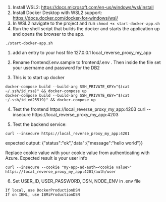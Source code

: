 1. Install WSL2: https://docs.microsoft.com/en-us/windows/wsl/install
2. Install Docker Desktop with WSL2 support: https://docs.docker.com/docker-for-windows/wsl/
3. In WSL2 navigate to the project and run ```chmod +x start-docker-app.sh```
4. Run the shell script that builds the docker and starts the application up and opens the browser to the app.

```
./start-docker-app.sh
```

1. add an entry to your host file
127.0.0.1 local_reverse_proxy_my_app

2. Rename frontend/.env.sample to frontend/.env .  Then inside the file set your username and password for the DB2

3. This is to start up docker
```
docker-compose build --build-arg SSH_PRIVATE_KEY="$(cat ~/.ssh/id_rsa)" && docker-compose up
docker-compose build --build-arg SSH_PRIVATE_KEY="$(cat ~/.ssh/id_ed25519)" && docker-compose up
```

4. Test the frontend https://local_reverse_proxy_my_app:4203
curl --insecure https://local_reverse_proxy_my_app:4203

5. Test the backend service:
```
curl --insecure https://local_reverse_proxy_my_app:4201
```
expected output: {"status":"ok","data":{"message":"hello world"}}

Replace cookie value with your cookie value from authenticating with Azure.  Expected result is your user info
```
curl --insecure --cookie "my-app-ad-auth=<cookie value>" https://local_reverse_proxy_my_app:4201/auth/user
```

6. Set USER_ID, USER_PASSWORD, DSN, NODE_ENV in .env file
```
If local, use DockerProductionDSN
If on IBMi, use IBMiProductionDSN
```